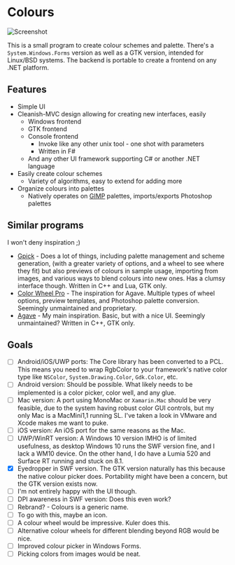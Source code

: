 # Colours

![Screenshot](http://i.imgur.com/Al3Dykh.png)

This is a small program to create colour schemes and palette. There's a `System.Windows.Forms` version as well as a GTK version, intended for Linux/BSD systems. The backend is portable to create a frontend on any .NET platform.

## Features

* Simple UI
* Cleanish-MVC design allowing for creating new interfaces, easily
    * Windows frontend
    * GTK frontend
    * Console frontend
        * Invoke like any other unix tool - one shot with parameters
        * Written in F#
    * And any other UI framework supporting C# or another .NET language
* Easily create colour schemes
    * Variety of algorithms, easy to extend for adding more
* Organize colours into palettes
    * Natively operates on [GIMP](http://gimp.org) palettes, imports/exports Photoshop palettes

## Similar programs

I won't deny inspiration ;)

* [Gpick](https://github.com/thezbyg/gpick) - Does a lot of things, including palette management and scheme generation, (with a greater variety of options, and a wheel to see where they fit) but also previews of colours in sample usage, importing from images, and various ways to blend colours into new ones. Has a clumsy interface though. Written in C++ and Lua, GTK only.
* [Color Wheel Pro](http://www.color-wheel-pro.com/) - The inspiration for Agave. Multiple types of wheel options, preview templates, and Photoshop palette conversion. Seemingly unmaintained and proprietary.
* [Agave](http://home.gna.org/colorscheme/) - My main inspiration. Basic, but with a nice UI. Seemingly unmaintained? Written in C++, GTK only.

## Goals

* [ ] Android/iOS/UWP ports: The Core library has been converted to a PCL. This means you need to wrap RgbColor to your framework's native color type like `NSColor`, `System.Drawing.Color`, `Gdk.Color`, etc.
 * [ ] Android version: Should be possible. What likely needs to be implemented is a color picker, color well, and any glue.
 * [ ] Mac version: A port using MonoMac or `Xamarin.Mac` should be very feasible, due to the system having robust color GUI controls, but my only Mac is a MacMini1,1 running SL. I've taken a look in VMware and Xcode makes me want to puke.
 * [ ] iOS version: An iOS port for the same reasons as the Mac.
 * [ ] UWP/WinRT version: A Windows 10 version IMHO is of limited usefulness, as desktop Windows 10 runs the SWF version fine, and I lack a WM10 device. On the other hand, I do have a Lumia 520 and Surface RT running and stuck on 8.1.
* [X] Eyedropper in SWF version. The GTK version naturally has this because the native colour picker does. Portability might have been a concern, but the GTK version exists now.
 * [ ] I'm not entirely happy with the UI though.
* [ ] DPI awareness in SWF version: Does this even work?
* [ ] Rebrand? - Colours is a generic name.
 * [ ] To go with this, maybe an icon.
* [ ] A colour wheel would be impressive. Kuler does this.
* [ ] Alternative colour wheels for different blending beyond RGB would be nice.
* [ ] Improved colour picker in Windows Forms.
* [ ] Picking colors from images would be neat.